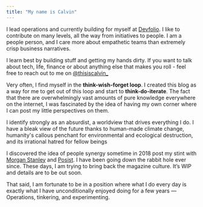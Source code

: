 ```yaml
---
title: "My name is Calvin"
---
```


<!-- # My name is Calvin -->
 

I lead operations and currently building for myself at [Devfolio](https://devfolio.co). I like to contribute on many levels, all the way from initiatives to people. I am a people person, and I care more about empathetic teams than extremely crisp business narratives.

I learn best by building stuff and getting my hands dirty. If you want to talk about tech, life, finance or about anything else that makes you roll - feel free to reach out to me on [@thisiscalvin_](https://mobile.twitter.com/thisiscalvin_)

Very often, I find myself in the **think-wish-forget loop**. I created this blog as a way for me to get out of this loop and start to **think-do-iterate**. The fact that there are overwhelmingly vast amounts of pure knowledge everywhere on the internet, I was fascinated by the idea of having my own corner where I can post my little perspectives on them.

I identify strongly as an absurdist, a worldview that drives everything I do. I have a bleak view of the future thanks to human-made climate change, humanity's callous penchant for environmental and ecological destruction, and its irrational hatred for fellow beings

I discovered the idea of people synergy sometime in 2018 post my stint with [Morgan Stanley](https://www.morganstanley.com/) and [Posist](https://www.posist.com/). I have been going down the rabbit hole ever since. These days, I am trying to bring back the magazine culture. It’s WIP and details are to be out soon.

That said, I am fortunate to be in a position where what I do every day is exactly what I have unconditionally enjoyed doing for a few years — Operations, tinkering, and experimenting.